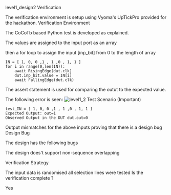 level1_design2 Verification

The verification environment is setup using Vyoma's UpTickPro provided for the hackathon.
Verification Environment

The CoCoTb based Python test is developed as explained.

The values are assigned to the input port as an array

then a for loop to assign the input [inp_bit] from 0 to the length of array
    
    IN = [ 1, 0, 0 ,1 , 1 ,0 , 1, 1 ] 
    for i in range(0,len(IN)):
        await RisingEdge(dut.clk)
        dut.inp_bit.value = IN[i]
        await FallingEdge(dut.clk)

The assert statement is used for comparing the outut to the expected value.

The following error is seen:
![level1_2](https://user-images.githubusercontent.com/100050717/182043816-0669eb53-1298-4f0f-b9ea-13b5e1520fc3.PNG)
Test Scenario (Important)

    test_IN = [ 1, 0, 0 ,1 , 1 ,0 , 1, 1 ] 
    Expected Output: out=1
    Observed Output in the DUT dut.out=0

Output mismatches for the above inputs proving that there is a design bug
Design Bug

The design has the following bugs

The design does't support non-sequence overlapping

Verification Strategy

The input data is randomised all selection lines were tested
Is the verification complete ?

Yes
